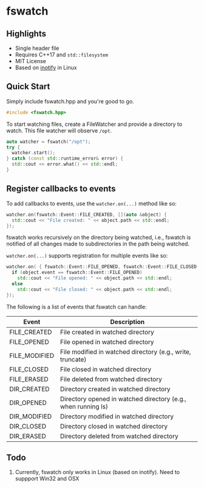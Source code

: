 # fswatch

## Highlights

* Single header file
* Requires C++17 and `std::filesystem`
* MIT License
* Based on [inotify](http://man7.org/linux/man-pages/man7/inotify.7.html) in Linux

## Quick Start

Simply include fswatch.hpp and you're good to go. 

```cpp
#include <fswatch.hpp>
```
To start watching files, create a FileWatcher and provide a directory to watch. This file watcher will observe `/opt`. 

```cpp
auto watcher = fswatch("/opt");
try {
  watcher.start();
} catch (const std::runtime_error& error) {
  std::cout << error.what() << std::endl;
}
```

## Register callbacks to events

To add callbacks to events, use the `watcher.on(...)` method like so:

```cpp
watcher.on(fswatch::Event::FILE_CREATED, [](auto &object) {
  std::cout << "File created: " << object.path << std::endl;
});
```

fswatch works recursively on the directory being watched, i.e., fswatch is notified of all changes made to subdirectories in the path being watched. 

`watcher.on(...)` supports registration for multiple events like so:

```cpp
watcher.on( { fswatch::Event::FILE_OPENED, fswatch::Event::FILE_CLOSED }, [](auto &object) {
  if (object.event == fswatch::Event::FILE_OPENED)
    std::cout << "File opened: " << object.path << std::endl;
  else
    std::cout << "File closed: " << object.path << std::endl;
});
```

The following is a list of events that fswatch can handle:

| Event              | Description                                                   |
|--------------------|---------------------------------------------------------------|
| FILE_CREATED       | File created in watched directory                             |
| FILE_OPENED        | File opened in watched directory                              |
| FILE_MODIFIED      | File modified in watched directory (e.g., write, truncate)    |
| FILE_CLOSED        | File closed in watched directory                              |
| FILE_ERASED        | File deleted from watched directory                           |
| DIR_CREATED        | Directory created in watched directory                        |
| DIR_OPENED         | Directory opened in watched directory (e.g., when running ls) |
| DIR_MODIFIED       | Directory modified in watched directory                       |
| DIR_CLOSED         | Directory closed in watched directory                         |
| DIR_ERASED         | Directory deleted from watched directory                      |

## Todo

1. Currently, fswatch only works in Linux (based on inotify). Need to suppport Win32 and OSX
